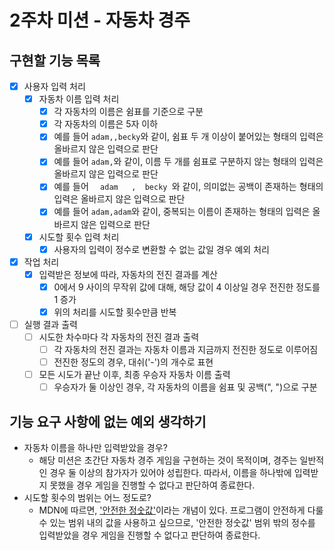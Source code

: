# 2주차 미션 - 자동차 경주

## 구현할 기능 목록

- [x] 사용자 입력 처리
  - [x] 자동차 이름 입력 처리
    - [x] 각 자동차의 이름은 쉼표를 기준으로 구분
    - [x] 각 자동차의 이름은 5자 이하
    - [x] 예를 들어 `adam,,becky`와 같이, 쉼표 두 개 이상이 붙어있는 형태의 입력은 올바르지 않은 입력으로 판단
    - [x] 예를 들어 `adam,`와 같이, 이름 두 개를 쉼표로 구분하지 않는 형태의 입력은 올바르지 않은 입력으로 판단
    - [x] 예를 들어 `   adam   ,  becky  `와 같이, 의미없는 공백이 존재하는 형태의 입력은 올바르지 않은 입력으로 판단
    - [x] 예를 들어 `adam,adam`와 같이, 중복되는 이름이 존재하는 형태의 입력은 올바르지 않은 입력으로 판단
  - [x] 시도할 횟수 입력 처리
    - [x] 사용자의 입력이 정수로 변환할 수 없는 값일 경우 예외 처리
- [x] 작업 처리
  - [x] 입력받은 정보에 따라, 자동차의 전진 결과를 계산
    - [x] 0에서 9 사이의 무작위 값에 대해, 해당 값이 4 이상일 경우 전진한 정도를 1 증가
    - [x] 위의 처리를 시도할 횟수만큼 반복
- [ ] 실행 결과 출력
  - [ ] 시도한 차수마다 각 자동차의 전진 결과 출력
    - [ ] 각 자동차의 전진 결과는 자동차 이름과 지금까지 전진한 정도로 이루어짐
    - [ ] 전진한 정도의 경우, 대쉬('-')의 개수로 표현
  - [ ] 모든 시도가 끝난 이후, 최종 우승자 자동차 이름 출력
    - [ ] 우승자가 둘 이상인 경우, 각 자동차의 이름을 쉼표 및 공백(", ")으로 구분

## 기능 요구 사항에 없는 예외 생각하기

- 자동차 이름을 하나만 입력받았을 경우?
  - 해당 미션은 초간단 자동차 경주 게임을 구현하는 것이 목적이며, 경주는 일반적인 경우 둘 이상의 참가자가 있어야 성립한다. 따라서, 이름을 하나밖에 입력받지 못했을 경우 게임을 진행할 수 없다고 판단하여 종료한다.
- 시도할 횟수의 범위는 어느 정도로?
  - MDN에 따르면, ['안전한 정숫값'](https://developer.mozilla.org/ko/docs/Web/JavaScript/Reference/Global_Objects/Number/isSafeInteger)이라는 개념이 있다. 프로그램이 안전하게 다룰 수 있는 범위 내의 값을 사용하고 싶으므로, '안전한 정숫값' 범위 밖의 정수를 입력받았을 경우 게임을 진행할 수 없다고 판단하여 종료한다.
